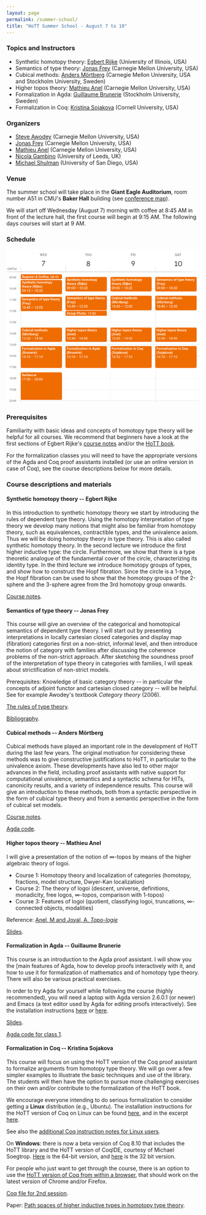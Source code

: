 ```yaml
---
layout: page
permalink: /summer-school/
title: "HoTT Summer School - August 7 to 10"
---
```


### Topics and Instructors

* Synthetic homotopy theory: [Egbert Rijke](https://github.com/EgbertRijke) (University of Illinois, USA)
* Semantics of type theory: [Jonas Frey](https://sites.google.com/site/jonasfreysite/) (Carnegie Mellon University, USA)
* Cubical methods: [Anders Mörtberg](http://www.cs.cmu.edu/~amoertbe/) (Carnegie Mellon University, USA and Stockholm University, Sweden)
* Higher topos theory: [Mathieu Anel](http://mathieu.anel.free.fr) (Carnegie Mellon University, USA)
* Formalization in Agda: [Guillaume Brunerie](https://guillaumebrunerie.github.io) (Stockholm University, Sweden)
* Formalization in Coq: [Kristina Sojakova](http://www.cs.cornell.edu/~ks858/) (Cornell University, USA)

### Organizers

* [Steve Awodey](https://www.andrew.cmu.edu/user/awodey/) (Carnegie Mellon University, USA)
* [Jonas Frey](https://sites.google.com/site/jonasfreysite/) (Carnegie Mellon University, USA)
* [Mathieu Anel](http://mathieu.anel.free.fr/) (Carnegie Mellon University, USA)
* [Nicola Gambino](http://www1.maths.leeds.ac.uk/~pmtng/) (University of Leeds, UK)
* [Michael Shulman](http://home.sandiego.edu/~shulman/) (University of San Diego, USA)

### Venue

The summer school will take place in the **Giant Eagle Auditorium**, room number
A51 in CMU's **Baker Hall** building (see [conference
map](https://drive.google.com/open?id=1Eq3-6x6P75jL6tUcY7eDLOuoL2-7NbHc&usp=sharing)).

We will start off Wednesday (August 7) morning with coffee at 8:45 AM in front
of the lecture hall, the first course will begin at 9:15 AM. The following days
courses will start at 9 AM.

### Schedule

![Summer school program](/images/ss-schedule.png)

### Prerequisites

Familiarity with basic ideas and concepts of homotopy type theory will be
helpful for all courses. We recommend that beginners have a look at the first
sections of Egbert Rijke's [course notes](/images/hott-intro-rijke.pdf) and/or
the [HoTT
book](https://hott.github.io/book/nightly/hott-online-1212-g0d25f68.pdf).

For the formalization classes you will need to have the appropriate versions of
the Agda and Coq proof assistants installed (or use an online version in case of
Coq), see the course descriptions below for more details.

### Course descriptions and materials

#### Synthetic homotopy theory -- Egbert Rijke

In this introduction to synthetic homotopy theory we start by introducing the
rules of dependent type theory. Using the homotopy interpretation of type theory
we develop many notions that might also be familiar from homotopy theory, such
as equivalences, contractible types, and the univalence axiom. Thus we will be
doing homotopy theory in type theory. This is also called synthetic homotopy
theory. In the second lecture we introduce the first higher inductive type: the
circle. Furthermore, we show that there is a type theoretic analogue of the
fundamental cover of the circle, characterizing its identity type. In the third
lecture we introduce homotopy groups of types, and show how to construct the
Hopf fibration. Since the circle is a 1-type, the Hopf fibration can be used to
show that the homotopy groups of the 2-sphere and the 3-sphere agree from the
3rd homotopy group onwards.

[Course notes](/images/hott-intro-rijke.pdf).

#### Semantics of type theory -- Jonas Frey

This course will give an overview of the categorical and homotopical semantics
of dependent type theory. I will start out by presenting interpretations in
locally cartesian closed categories and display map (fibration) categories first
on a non-strict, informal level, and then introduce the notion of category
with families after discussing the coherence problems of the non-strict
approach. After sketching the soundness proof of the interpretation of type
theory in categories with families, I will speak about strictification of
non-strict models.

Prerequisites: Knowledge of basic category theory -- in particular the concepts
of adjoint functor and cartesian closed category -- will be helpful. See for example
Awodey's textbook *Category theory* (2006).

[The rules of type theory](/images/mltt-rules.pdf).

[Bibliography](/images/semantics-bibliography.pdf).


#### Cubical methods -- Anders Mörtberg

Cubical methods have played an important role in the development of HoTT during
the last few years. The original motivation for considering these methods was to
give constructive justifications to HoTT, in particular to the univalence axiom.
These developments have also led to other major advances in the field, including
proof assistants with native support for computational univalence, semantics and
a syntactic schema for HITs, canonicity results, and a variety of independence
results. This course will give an introduction to these methods, both from a
syntactic perspective in the form of cubical type theory and from a semantic
perspective in the form of cubical set models.

[Course notes](http://www.cs.cmu.edu/~amoertbe/papers/cubicalmethods.pdf).

[Agda code](https://github.com/agda/cubical/blob/hottschool2019/Cubical/HoTTSchool.agda).

#### Higher topos theory -- Mathieu Anel


I will give a presentation of the notion of ∞-topos by means of the higher
algebraic theory of logoi.

* Course 1: Homotopy theory and localization of categories (homotopy, fractions,
  model structure, Dwyer-Kan localization)
* Course 2: The theory of logoi (descent, universe, definitions, monadicity,
  free logos, ∞-topos, comparison with 1-topos)
* Course 3: Features of logoi (quotient, classifying logoi, truncations,
  ∞-connected objects, modalities)

Reference: [Anel, M and Joyal, A.
*Topo-logie*](http://mathieu.anel.free.fr/mat/doc/Anel-Joyal-Topo-logie.pdf)

[Slides](http://mathieu.anel.free.fr/mat/doc/Anel-HoTT2019SS-LectureI.pdf).

#### Formalization in Agda -- Guillaume Brunerie

This course is an introduction to the Agda proof assistant. I will show you the
[main features of Agda, how to develop proofs interactively with it, and how to
use it for formalization of mathematics and of homotopy type theory. There will
also be various practical exercises.

In order to try Agda for yourself while following the course (highly
recommended), you will need a laptop with Agda version 2.6.0.1 (or newer) and
Emacs (a text editor used by Agda for editing proofs interactively). See the
installation instructions
[here](https://hott.github.io/HoTT-2019/agda-installation/) or
[here](https://agda.readthedocs.io/en/v2.6.0.1/getting-started/installation.html).

[Slides](https://guillaumebrunerie.github.io/pdf/SummerSchool1.pdf).

[Agda code for class 1](https://guillaumebrunerie.github.io/agda/SummerSchool1.agda).

#### Formalization in Coq -- Kristina Sojakova

This course will focus on using the HoTT version of the Coq proof assistant to
formalize arguments from homotopy type theory. We will go over a few simpler
examples to illustrate the basic techniques and use of the library. The students
will then have the option to pursue more challenging exercises on their own
and/or contribute to the formalization of the HoTT book.

We encourage everyone intending to do serious formalization to consider getting
a **Linux** distribution (e.g., Ubuntu). The installation instructions for the
HoTT version of Coq on Linux can be found
[here](https://github.com/HoTT/HoTT/blob/master/INSTALL.md), and in the
excerpt [here](https://hott.github.io/HoTT-2019/coq-installation/).

See also the [additional Coq instruction notes for Linux users](https://hott.github.io/HoTT-2019/coq-additional-linux-instructions/).

On **Windows**: there is now a beta version of Coq 8.10 that includes the HoTT
library and the HoTT version of CoqIDE, courtesy of Michael Soegtrop.
[Here](https://gitlab.com/coq/coq/-/jobs/261177798/artifacts/browse/artifacts/)
is the 64-bit version, and
[here](https://gitlab.com/coq/coq/-/jobs/261177800/artifacts/browse/artifacts/)
is the 32 bit version.

For people who just want to get through the course, there is an option to use
the [HoTT version of Coq from within a browser](https://x80.org/rhino-hott/),
that should work on the latest version of Chrome and/or Firefox.

<!-- [Coq file for 1st session](../files/class1.v). -->

[Coq file for 2nd session](../files/class2.v).

Paper: [Path spaces of higher inductive types in homotopy type theory](https://arxiv.org/pdf/1901.06022.pdf).
